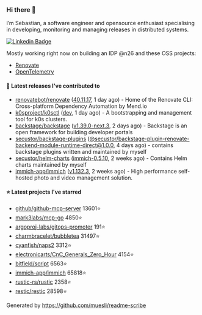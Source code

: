 ### Hi there 👋

I’m Sebastian, a software engineer and opensource enthusiast specialising in developing, monitoring and managing releases in distributed systems.    

[![Linkedin Badge](https://img.shields.io/badge/-LinkedIn-blue?style=flat&logo=Linkedin&logoColor=white&link=https://www.linkedin.com/in/sebastian-poxhofer/)](https://www.linkedin.com/in/sebastian-poxhofer/)

Mostly working right now on building an IDP @n26 and these OSS projects:
- [Renovate](https://github.com/renovatebot/renovate)
- [OpenTelemetry](https://github.com/open-telemetry)



#### 🚀 Latest releases I've contributed to

- [renovatebot/renovate](https://github.com/renovatebot/renovate) ([40.11.17](https://github.com/renovatebot/renovate/releases/tag/40.11.17), 1 day ago) - Home of the Renovate CLI: Cross-platform Dependency Automation by Mend.io
- [k0sproject/k0sctl](https://github.com/k0sproject/k0sctl) ([dev](https://github.com/k0sproject/k0sctl/releases/tag/dev), 1 day ago) - A bootstrapping and management tool for k0s clusters.
- [backstage/backstage](https://github.com/backstage/backstage) ([v1.39.0-next.3](https://github.com/backstage/backstage/releases/tag/v1.39.0-next.3), 2 days ago) - Backstage is an open framework for building developer portals
- [secustor/backstage-plugins](https://github.com/secustor/backstage-plugins) ([@secustor/backstage-plugin-renovate-backend-module-runtime-direct@1.0.0](https://github.com/secustor/backstage-plugins/releases/tag/%40secustor/backstage-plugin-renovate-backend-module-runtime-direct%401.0.0), 4 days ago) - contains backstage plugins written and maintained by myself
- [secustor/helm-charts](https://github.com/secustor/helm-charts) ([immich-0.5.10](https://github.com/secustor/helm-charts/releases/tag/immich-0.5.10), 2 weeks ago) - Contains Helm charts maintained by myself
- [immich-app/immich](https://github.com/immich-app/immich) ([v1.132.3](https://github.com/immich-app/immich/releases/tag/v1.132.3), 2 weeks ago) - High performance self-hosted photo and video management solution.

#### ⭐ Latest projects I've starred

- [github/github-mcp-server](https://github.com/github/github-mcp-server) 13601⭐
- [mark3labs/mcp-go](https://github.com/mark3labs/mcp-go) 4850⭐
- [argoproj-labs/gitops-promoter](https://github.com/argoproj-labs/gitops-promoter) 191⭐
- [charmbracelet/bubbletea](https://github.com/charmbracelet/bubbletea) 31497⭐
- [cyanfish/naps2](https://github.com/cyanfish/naps2) 3312⭐
- [electronicarts/CnC_Generals_Zero_Hour](https://github.com/electronicarts/CnC_Generals_Zero_Hour) 4154⭐
- [bitfield/script](https://github.com/bitfield/script) 6563⭐
- [immich-app/immich](https://github.com/immich-app/immich) 65818⭐
- [rustic-rs/rustic](https://github.com/rustic-rs/rustic) 2358⭐
- [restic/restic](https://github.com/restic/restic) 28598⭐



Generated by https://github.com/muesli/readme-scribe
